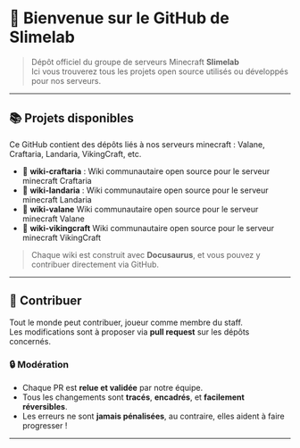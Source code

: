 # 👋 Bienvenue sur le GitHub de Slimelab

> Dépôt officiel du groupe de serveurs Minecraft **Slimelab**  
> Ici vous trouverez tous les projets open source utilisés ou développés pour nos serveurs.

---

## 📚 Projets disponibles

Ce GitHub contient des dépôts liés à nos serveurs minecraft : Valane, Craftaria, Landaria, VikingCraft, etc.

- 📘 **wiki-craftaria** : Wiki communautaire open source pour le serveur minecraft Craftaria
- 📘 **wiki-landaria** : Wiki communautaire open source pour le serveur minecraft Landaria
- 📘 **wiki-valane** Wiki communautaire open source pour le serveur minecraft Valane
- 📘 **wiki-vikingcraft** Wiki communautaire open source pour le serveur minecraft VikingCraft

> Chaque wiki est construit avec **Docusaurus**, et vous pouvez y contribuer directement via GitHub.

---

## 🤝 Contribuer

Tout le monde peut contribuer, joueur comme membre du staff.  
Les modifications sont à proposer via **pull request** sur les dépôts concernés.

### 🔒 Modération

- Chaque PR est **relue et validée** par notre équipe.
- Tous les changements sont **tracés**, **encadrés**, et **facilement réversibles**.
- Les erreurs ne sont **jamais pénalisées**, au contraire, elles aident à faire progresser !

---
